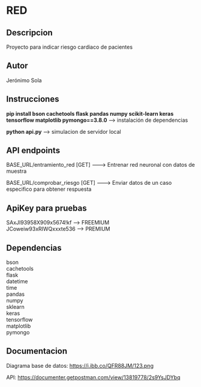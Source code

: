 # RED

## Descripcion

Proyecto para indicar riesgo cardiaco de pacientes

## Autor

Jerónimo Sola

## Instrucciones

**pip install bson cachetools flask pandas numpy scikit-learn keras tensorflow matplotlib pymongo==3.8.0** --> instalación de dependencias

**python api.py** --> simulacion de servidor local  

## API endpoints

BASE_URL/entramiento_red  [GET]  ---> Entrenar red neuronal con datos de muestra

BASE_URL/comprobar_riesgo [GET]  ---> Enviar datos de un caso especifico para obtener respuesta

## ApiKey para pruebas

SAxJI93958X909x5674!kf --> FREEMIUM  
JCoweiw93xRIWQxxxte536 --> PREMIUM

## Dependencias

bson  
cachetools  
flask  
datetime  
time  
pandas  
numpy  
sklearn  
keras  
tensorflow  
matplotlib  
pymongo

## Documentacion 

Diagrama base de datos: https://i.ibb.co/QFR88JM/123.png

API: https://documenter.getpostman.com/view/13819778/2s9YsJDYbq

